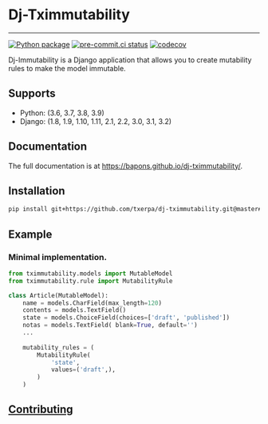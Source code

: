 # Dj-Tximmutability

---

[![Python package](https://github.com/bapons/dj-tximmutability/actions/workflows/django.yml/badge.svg)](https://github.com/bapons/dj-tximmutability/actions)
[![pre-commit.ci status](https://results.pre-commit.ci/badge/github/bapons/dj-tximmutability/master.svg)](https://results.pre-commit.ci/latest/github/bapons/dj-tximmutability/master)
[![codecov](https://codecov.io/gh/bapons/dj-tximmutability/branch/master/graph/badge.svg)](https://codecov.io/gh/bapons/dj-tximmutability/)


<!--[![pypi](https://img.shields.io/pypi/v/dj-tximmutability.svg)](https://pypi.python.org/pypi/dj-tximmutability/)-->
<!--[![Python versions](https://img.shields.io/pypi/pyversions/dj-tximmutability.svg)](https://pypi.org/project/dj-tximmutability/)-->
<!--![PyPI - Django Version](https://img.shields.io/pypi/djversions/dj-tximmutability)-->
<!--[![Python versions](https://img.shields.io/pypi/status/dj-tximmutability.svg)](https://img.shields.io/pypi/status/dj-tximmutability.svg/)-->
<!--[![Python versions](https://codecov.io/gh/marija_milicevic/dj-tximmutability/branch/master/graph/badge.svg)](https://codecov.io/gh/marija_milicevic/dj-tximmutability)-->

Dj-Immutability is a Django application that allows you to create mutability rules to make the model immutable.

## Supports 

* Python: (3.6, 3.7, 3.8, 3.9)  
* Django: (1.8, 1.9, 1.10, 1.11, 2.1, 2.2, 3.0, 3.1, 3.2)


## Documentation

The full documentation is at https://bapons.github.io/dj-tximmutability/.


## Installation
 
```bash
pip install git+https://github.com/txerpa/dj-tximmutability.git@master#egg=dj-tximmutability
```

## Example

### Minimal implementation.

```python
from tximmutability.models import MutableModel
from tximmutability.rule import MutabilityRule

class Article(MutableModel):
    name = models.CharField(max_length=120)
    contents = models.TextField()
    state = models.ChoiceField(choices=['draft', 'published'])
    notas = models.TextField( blank=True, default='')
    ...
    
    mutability_rules = (
        MutabilityRule(
            'state',
            values=('draft',),
        )
    )
```

## [Contributing](./CONTRIBUTING.md)
